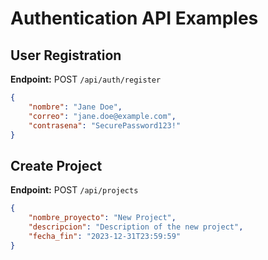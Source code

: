 # Authentication API Examples

## User Registration
**Endpoint:** POST `/api/auth/register`

```json
{
    "nombre": "Jane Doe",
    "correo": "jane.doe@example.com",
    "contrasena": "SecurePassword123!"
}
```
## Create Project
**Endpoint:** POST `/api/projects`
```json
{
    "nombre_proyecto": "New Project",
    "descripcion": "Description of the new project",
    "fecha_fin": "2023-12-31T23:59:59"
}
```
